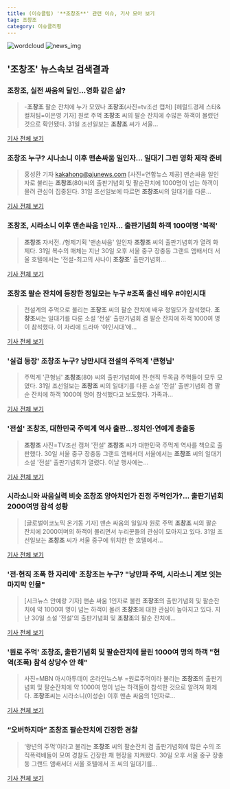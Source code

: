 ```yaml
---
title: (이슈클립) '**조창조**' 관련 이슈, 기사 모아 보기
tag: 조창조
category: 이슈클리핑
---
```

![wordcloud](https://s3.ap-northeast-2.amazonaws.com/lyrics101-wordcloud/2018-08-31-1535695390.png)
![news_img](https://user-images.githubusercontent.com/42597476/44507050-1206f400-a6e4-11e8-8d98-7ffbfebb353f.png)
## **'**조창조**'** 뉴스속보 검색결과
### **조창조**, 실전 싸움의 달인…영화 같은 삶?

>-**조창조** 팔순 잔치에 누가 모였나 **조창조**(사진=tv조선 캡처) [헤럴드경제 스타&컬처팀=이은영 기자] 원로 주먹 **조창조** 씨의 팔순 잔치에 수많은 하객이 몰렸던 것으로 확인됐다. 31일 조선일보는 **조창조** 씨가 서울...

<a href="http://biz.heraldcorp.com/culture/view.php?ud=201808311409168569361_1" target="_blank">기사 전체 보기</a>

### **조창조** 누구? 시나소니 이후 맨손싸움 일인자… 일대기 그린 영화 제작 준비

>홍성환 기자 kakahong@ajunews.com [사진=연합뉴스 제공] 맨손싸움 일인자로 불리는 **조창조**(80)씨의 출판기념회 및 팔순잔치에 1000명이 넘는 하객이 몰려 관심이 집중된다. 31일 조선일보에 따르면 **조창조**씨의 일대기를 다룬...

<a href="http://www.ajunews.com/view/20180831143618007" target="_blank">기사 전체 보기</a>

### **조창조**, 시라소니 이후 맨손싸움 1인자… 출판기념회 하객 100여명 '북적'

>**조창조** 자서전. /형제기획 '맨손싸움' 일인자 **조창조** 씨의 출판기념회가 열려 화제다.   31일 복수의 매체는 지난 30일 오후 서울 중구 장충동 그랜드 앰배서더 서울 호텔에서는 '전설-최고의 사나이 **조창조**' 출판기념회...

<a href="http://www.kyeongin.com/main/view.php?key=20180831001412133" target="_blank">기사 전체 보기</a>

### **조창조** 팔순 잔치에 등장한 정일모는 누구 #조폭 출신 배우 #야인시대

>전설계의 주먹으로 불리는 **조창조** 씨의 팔순 잔치에 배우 정일모가 참석했다. **조창조**씨는 일대기를 다룬 소설 ‘전설’ 출판기념회 겸 팔순 잔치에 하객 1000여 명이 참석했다. 이 자리에 드라마 ‘야인시대’에...

<a href="http://www.kookje.co.kr/news2011/asp/newsbody.asp?code=0500&key=20180831.99099014782" target="_blank">기사 전체 보기</a>

### '실검 등장' **조창조** 누구? 낭만시대 전설의 주먹계 '큰형님'

>주먹계 '큰형님' **조창조**(80) 씨의 출판기념회에 전·현직 두목급 주먹들이 모두 모였다. 31일 조선일보는 **조창조** 씨의 일대기를 다룬 소설 '전설' 출판기념회 겸 팔순 잔치에 하객 1000여 명이 참석했다고 보도했다. 가족과...

<a href="http://news20.busan.com/controller/newsController.jsp?newsId=20180831000088" target="_blank">기사 전체 보기</a>

### '전설' **조창조**, 대한민국 주먹계 역사 출판…정치인·연예계 총출동

>**조창조** 사진=TV조선 캡처 '전설' **조창조** 씨가 대한민국 주먹계 역사를 책으로 출판했다. 30일 서울 중구 장충동 그랜드 앰배서더 서울에서는 **조창조** 씨의 일대기 소설 '전설' 출판기념회가 열렸다. 이날 행사에는...

<a href="http://sports.hankooki.com/lpage/sisa/201808/sp20180831145245137040.htm" target="_blank">기사 전체 보기</a>

### 시라소니와 싸움실력 비슷 **조창조** 양아치인가 진정 주먹인가?... 출판기념회 2000여명 참석 성황

>[글로벌이코노믹 온기동 기자] 맨손 싸움의 일일자 원로 주먹 **조창조** 씨의 팔순 잔치에 2000여며의 하객이 몰리면서 누리꾼들의 관심이 모아지고 있다. 31일 조선일보는 **조창조** 씨가 서울 중구에 위치한 한 호텔에서...

<a href="http://www.g-enews.com/ko-kr/news/article/news_all/2018083114552163854e4869c120_1/article.html" target="_blank">기사 전체 보기</a>

### '전·현직 조폭 한 자리에' **조창조**는 누구? "낭만파 주먹, 시라소니 계보 잇는 마지막 인물"

>[시크뉴스 안예랑 기자] 맨손 싸움 1인자로 불린 **조창조**의 출판기념회 및 팔순잔치에 약 1000여 명이 넘는 하객이 몰려 **조창조**에 대한 관심이 높아지고 있다. 지난 30일 소설 '전설'의 출판기념회 및 **조창조**의 팔순 잔치에...

<a href="http://chicnews.mk.co.kr/article.php?aid=1535684577209347018" target="_blank">기사 전체 보기</a>

### '원로 주먹' **조창조**, 출판기념회 및 팔순잔치에 몰린 1000여 명의 하객 "현역(조폭) 참석 상당수 안 해"

>사진=MBN 아시아투데이 온라인뉴스부 =원로주먹이라 불리는 **조창조**의 출판기념회 및 팔순잔치에 약 1000여 명이 넘는 하객들이 참석한 것으로 알려져 화제다. **조창조**씨는 시라소니(이성순) 이후 맨손 싸움의 1인자로...

<a href="http://www.asiatoday.co.kr/view.php?key=20180831001148487" target="_blank">기사 전체 보기</a>

### “오버하지마” **조창조** 팔순잔치에 긴장한 경찰

>‘왕년의 주먹’이라고 불리는 **조창조** 씨의 팔순잔치 겸 출판기념회에 많은 수의 조직폭력배들이 모여 경찰도 긴장한 채 현장을 지켜봤다. 30일 오후 서울 중구 장충동 그랜드 앰배서더 서울 호텔에서 조 씨의 일대기를...

<a href="http://www.vop.co.kr/A00001327052.html" target="_blank">기사 전체 보기</a>


